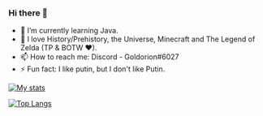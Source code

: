 ### Hi there 👋
- 🌱 I’m currently learning Java.
- 💬 I love History/Prehistory, the Universe, Minecraft and The Legend of Zelda (TP & BOTW ❤).
- 📫 How to reach me: Discord - Goldorion#6027
- ⚡ Fun fact: I like putin, but I don't like Putin. 

[![My stats](https://github-readme-stats.vercel.app/api?username=Goldorion&theme=algolia&show_icons=true)](https://github.com/anuraghazra/github-readme-stats)

[![Top Langs](https://github-readme-stats.vercel.app/api/top-langs/?username=Goldorion&theme=algolia&show_icons=true)](https://github.com/anuraghazra/github-readme-stats)
